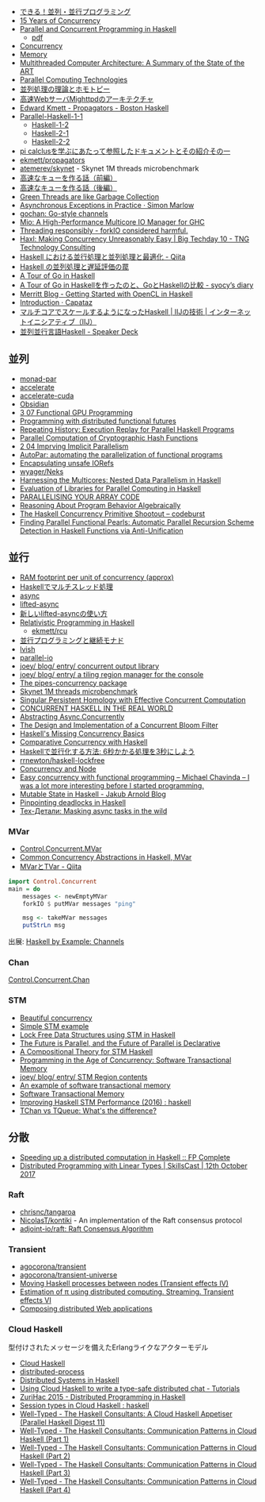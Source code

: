 * [できる！並列・並行プログラミング](http://www.slideshare.net/pfi/ss-9780450)
* [15 Years of Concurrency](http://joeduffyblog.com/2016/11/30/15-years-of-concurrency/)
* [Parallel and Concurrent Programming in Haskell](http://chimera.labs.oreilly.com/books/1230000000929/index.html)
   * [pdf](http://community.haskell.org/~simonmar/par-tutorial.pdf)
* [Concurrency](http://www.scs.stanford.edu/14sp-cs240h/slides/concurrency-slides.html)
* [Memory](http://www.scs.stanford.edu/14sp-cs240h/slides/memory-slides.html)
* [Multithreaded Computer Architecture: A Summary of the State of the ART](http://link.springer.com/book/10.1007/978-1-4615-2698-8)
* [Parallel Computing Technologies](http://link.springer.com/book/10.1007/978-3-540-45145-7)
* [並列処理の理論とホモトピー](http://pantodon.shinshu-u.ac.jp/topology/literature/concurrency.html)
* [高速WebサーバMighttpdのアーキテクチャ](http://www.iij.ad.jp/company/development/tech/activities/mighttpd/)
* [Edward Kmett - Propagators - Boston Haskell](https://www.youtube.com/watch?v=DyPzPeOPgUE)
* [Parallel-Haskell-1-1](https://www.youtube.com/watch?v=N6sOMGYsvFA)
  * [Haskell-1-2](https://www.youtube.com/watch?v=ybba5tcOeEY)
  * [Haskell-2-1](https://www.youtube.com/watch?v=oQ4fvA1OEcY)
  * [Haskell-2-2](https://www.youtube.com/watch?v=a6IkhX1zgXI)
* [pi calclusを学ぶにあたって参照したドキュメントとその紹介その一](http://keizobookman.hatenablog.com/entry/2016/05/25/012815)
* [ekmett/propagators](https://github.com/ekmett/propagators)
* [atemerev/skynet](https://github.com/atemerev/skynet) - Skynet 1M threads microbenchmark
* [高速なキューを作る話（前編）](http://qiita.com/asukamirai/items/cb22ed08a124b282f142)
* [高速なキューを作る話（後編）](http://qiita.com/asukamirai/items/481b22d9a8a410990828)
* [Green Threads are like Garbage Collection](https://www.fpcomplete.com/blog/2017/01/green-threads-are-like-garbage-collection)
* [Asynchronous Exceptions in Practice · Simon Marlow](http://simonmar.github.io/posts/2017-01-24-asynchronous-exceptions.html)
* [gochan: Go-style channels](http://hackage.haskell.org/package/gochan-0.0.2)
* [Mio: A High-Performance Multicore IO Manager for GHC](http://haskell.cs.yale.edu/wp-content/uploads/2013/08/hask035-voellmy.pdf)
* [Threading responsibly - forkIO considered harmful.](https://mazzo.li/posts/threads-resources.html)
* [Haxl: Making Concurrency Unreasonably Easy \| Big Techday 10 - TNG Technology Consulting](http://events.techcast.com/bigtechday10/Garmisch-1345/?q=Garmisch-1345)
* [Haskell における並行処理と並列処理と最適化 - Qiita](http://qiita.com/satosystems/items/e7fb4295598dc61e4c67)
* [Haskell の並列処理と遅延評価の罠](http://labs.timedia.co.jp/2017/08/cphaskell.html)
* [A Tour of Go in Haskell](https://a-tour-of-go-in-haskell.syocy.net/ja_JP/index.html)
* [A Tour of Go in Haskellを作ったのと、GoとHaskellの比較 - syocy’s diary](http://syocy.hatenablog.com/entry/a-tour-of-go-in-haskell)
* [Merritt Blog - Getting Started with OpenCL in Haskell](https://lancelet.github.io/posts/2017-12-26-opencl-helloworld.html)
* [Introduction · Capataz](https://romanandreg.gitbooks.io/capataz/content/)
* [マルチコアでスケールするようになったHaskell \| IIJの技術 \| インターネットイニシアティブ（IIJ）](https://www.iij.ad.jp/dev/tech/activities/haskell/)
* [並列並行言語Haskell - Speaker Deck](https://speakerdeck.com/syocy/bing-lie-bing-xing-yan-yu-haskell)

## 並列
* [monad-par](https://hackage.haskell.org/package/monad-par)
* [accelerate](http://hackage.haskell.org/package/accelerate)
* [accelerate-cuda](http://hackage.haskell.org/package/accelerate-cuda)
* [Obsidian](https://hackage.haskell.org/package/Obsidian)
* [3 07 Functional GPU Programming](https://www.youtube.com/watch?v=8cXZTDLC9FY)
* [Programming with distributed functional futures](http://www.macs.hw.ac.uk/~rs46/posts/2015-09-07-distributed-functional-futures.html)
* [Repeating History: Execution Replay for Parallel Haskell Programs](https://research-repository.st-andrews.ac.uk/bitstream/10023/5895/1/tfp2012.pdf)
* [Parallel Computation of Cryptographic Hash Functions](https://www.youtube.com/watch?v=VL04HTzL2B0)
* [2 04 Imprving Implicit Parallelism](https://www.youtube.com/watch?v=UsU8h0WYemo)
* [AutoPar: automating the parallelization of functional programs](http://doras.dcu.ie/20805/)
* [Encapsulating unsafe IORefs](http://tech.kariusdx.com/post/hiding-unsafe-IORefs/)
* [wyager/Neks](https://github.com/wyager/Neks)
* [Harnessing the Multicores: Nested Data Parallelism in Haskell](https://www.youtube.com/watch?v=kZkO3k9g1ps)
* [Evaluation of Libraries for Parallel Computing in Haskell](https://www.jstage.jst.go.jp/article/ipsjjip/25/0/25_308/_pdf)
* [PARALLELISING YOUR ARRAY CODE](http://www.tweag.io/posts/2017-11-16-repa.html)
* [Reasoning About Program Behavior Algebraically](http://dev.stephendiehl.com/types_behavior.pdf)
* [The Haskell Concurrency Primitive Shootout – codeburst](https://codeburst.io/the-haskell-concurrency-primitive-shootout-538c21993f1c)
* [Finding Parallel Functional Pearls: Automatic Parallel Recursion Scheme Detection in Haskell Functions via Anti-Unification](https://research-repository.st-andrews.ac.uk/bitstream/handle/10023/15729/Barwell_2017_FGCS_ParallelFunctionalPearls_AAM.pdf?sequence=1&isAllowed=y)

## 並行
* [RAM footprint per unit of concurrency (approx)](http://bob.ippoli.to/haskell-for-erlangers-2014/#/cost-of-concurrency)
* [Haskellでマルチスレッド処理](http://qiita.com/myuon_myon/items/d0334317f220dfe05092)
* [async](http://hackage.haskell.org/package/async)
* [lifted-async](https://hackage.haskell.org/package/lifted-async)
* [新しいlifted-asyncの使い方](http://maoe.hatenadiary.jp/entry/2014/12/31/015338)
* [Relativistic Programming in Haskell](http://web.cecs.pdx.edu/~walpole/papers/haskell2015.pdf)
   * [ekmett/rcu](https://github.com/ekmett/rcu)
* [並行プログラミングと継続モナド](http://www.slideshare.net/RuiccRail/ss-52718653)
* [lvish](http://hackage.haskell.org/package/lvish)
* [parallel-io](http://batterseapower.github.io/parallel-io/)
* [joey/ blog/ entry/ concurrent output library](http://joeyh.name/blog/entry/concurrent_output_library/)
* [joey/ blog/ entry/ a tiling region manager for the console](http://joeyh.name/blog/entry/a_tiling_region_manager_for_the_console/)
* [The pipes-concurrency package](http://hackage.haskell.org/package/pipes-concurrency)
* [Skynet 1M threads microbenchmark](https://github.com/atemerev/skynet)
* [Singular Persistent Homology with Effective Concurrent Computation](https://arxiv.org/pdf/1607.01257v1.pdf)
* [CONCURRENT HASKELL IN THE REAL WORLD](https://www.stackbuilders.com/news/concurrent-haskell-in-the-real-world)
* [Abstracting Async.Concurrently](http://elvishjerricco.github.io/2016/09/17/abstracting-async-concurrently.html)
* [The Design and Implementation of a Concurrent Bloom Filter](https://www.youtube.com/watch?v=gn8d7z7itas)
* [Haskell's Missing Concurrency Basics](http://www.snoyman.com/blog/2016/11/haskells-missing-concurrency-basics)
* [Comparative Concurrency with Haskell](https://www.fpcomplete.com/blog/2016/11/comparative-concurrency-with-haskell)
* [Haskellで並行化する方法: 6秒かかる処理を3秒にしよう](http://qiita.com/eielh/items/64ba5f0164b89c6c284e)
* [rrnewton/haskell-lockfree](https://github.com/rrnewton/haskell-lockfree)
* [Concurrency and Node](https://www.fpcomplete.com/blog/2016/12/concurrency-and-node)
* [Easy concurrency with functional programming – Michael Chavinda – I was a lot more interesting before I started programming.](http://mchav.github.io/easy-concurrency-with-functional-programming/)
* [Mutable State in Haskell - Jakub Arnold Blog](http://blog.jakubarnold.cz/2014/07/20/mutable-state-in-haskell.html)
* [Pinpointing deadlocks in Haskell](https://www.fpcomplete.com/blog/2018/05/pinpointing-deadlocks-in-haskell)
* [Тех-Детали: Masking async tasks in the wild](https://lin-techdet.blogspot.com/2019/02/masking-async-tasks-in-wild.html)

### MVar
* [Control.Concurrent.MVar](https://hackage.haskell.org/package/base/docs/Control-Concurrent-MVar.html)
* [Common Concurrency Abstractions in Haskell, MVar](http://www.kuznero.com/posts/haskell/2015-07-31-common-concurrency-abstractions-MVar-part-2.html)
* [MVarとTVar - Qiita](https://qiita.com/taashi/items/13cba99ccb8b7ccfbac8)

```haskell
import Control.Concurrent
main = do
    messages <- newEmptyMVar
    forkIO $ putMVar messages "ping"

    msg <- takeMVar messages
    putStrLn msg
```

出展: [Haskell by Example: Channels](http://lotz84.github.io/haskellbyexample/ex/channels)

### Chan
[Control.Concurrent.Chan](https://hackage.haskell.org/package/base/docs/Control-Concurrent-Chan.html)

### STM
* [Beautiful concurrency](http://research.microsoft.com/en-us/um/people/simonpj/papers/stm/beautiful.pdf)
* [Simple STM example](https://wiki.haskell.org/Simple_STM_example)
* [Lock Free Data Structures using STM in Haskell](http://research.microsoft.com/en-us/um/people/simonpj/papers/stm/lock-free-flops06.pdf)
* [The Future is Parallel, and the Future of Parallel is Declarative](https://www.youtube.com/watch?v=hlyQjK1qjw8)
* [A Compositional Theory for STM Haskell](https://vimeo.com/6685355)
* [Programming in the Age of Concurrency: Software Transactional Memory](http://channel9.msdn.com/Shows/Going+Deep/Programming-in-the-Age-of-Concurrency-Software-Transactional-Memory)
* [joey/ blog/ entry/ STM Region contents](http://joeyh.name/blog/entry/STM_Region_contents/)
* [An example of software transactional memory](http://begriffs.com/posts/2013-09-04-an-example-of-software-transactional.html)
* [Software Transactional Memory](http://begriffs.com/posts/2016-04-02-software-transactional-memory.html)
* [Improving Haskell STM Performance (2016) : haskell](https://www.reddit.com/r/haskell/comments/80tk0t/improving_haskell_stm_performance_2016/)
* [TChan vs TQueue: What's the difference?](https://www.parsonsmatt.org/2018/10/12/tchan_vs_tqueue.html)

## 分散
* [Speeding up a distributed computation in Haskell :: FP Complete](https://www.fpcomplete.com/blog/2017/01/speeding-up-distributed-computation)
* [Distributed Programming with Linear Types \| SkillsCast \| 12th October 2017](https://skillsmatter.com/skillscasts/10637-distributed-programming-with-linear-types)

### Raft
* [chrisnc/tangaroa](https://github.com/chrisnc/tangaroa)
* [NicolasT/kontiki](https://github.com/NicolasT/kontiki) - An implementation of the Raft consensus protocol
* [adjoint-io/raft: Raft Consensus Algorithm](https://github.com/adjoint-io/raft)

### Transient
* [agocorona/transient](https://github.com/agocorona/transient)
* [agocorona/transient-universe](https://github.com/agocorona/transient-universe)
* [Moving Haskell processes between nodes (Transient effects IV)](https://www.fpcomplete.com/user/agocorona/moving-haskell-processes-between-nodes-transient-effects-iv)
* [Estimation of π using distributed computing. Streaming. Transient effects VI](https://www.fpcomplete.com/user/agocorona/estimation-of-using-distributed-computing-streaming-transient-effects-vi-1)
* [Composing distributed Web applications](https://github.com/agocorona/transient/wiki/Composing--distributed-Web-applications)

### Cloud Haskell
型付けされたメッセージを備えたErlangライクなアクターモデル

* [Cloud Haskell](http://haskell-distributed.github.io/)
* [distributed-process](https://hackage.haskell.org/package/distributed-process)
* [Distributed Systems in Haskell](http://yager.io/Distributed/Distributed.html)
* [Using Cloud Haskell to write a type-safe distributed chat - Tutorials](https://www.stackbuilders.com/tutorials/haskell/cloud-haskell/)
* [ZuriHac 2015 - Distributed Programming in Haskell](https://www.youtube.com/watch?v=qlnU73a3Cw0)
* [Session types in Cloud Haskell : haskell](https://www.reddit.com/r/haskell/comments/7g3ckg/session_types_in_cloud_haskell/)
* [Well-Typed - The Haskell Consultants: A Cloud Haskell Appetiser (Parallel Haskell Digest 11)](http://www.well-typed.com/blog/68/)
* [Well-Typed - The Haskell Consultants: Communication Patterns in Cloud Haskell (Part 1)](http://www.well-typed.com/blog/71/)
* [Well-Typed - The Haskell Consultants: Communication Patterns in Cloud Haskell (Part 2)](http://www.well-typed.com/blog/72/)
* [Well-Typed - The Haskell Consultants: Communication Patterns in Cloud Haskell (Part 3)](http://www.well-typed.com/blog/73/)
* [Well-Typed - The Haskell Consultants: Communication Patterns in Cloud Haskell (Part 4)](http://www.well-typed.com/blog/74/)
